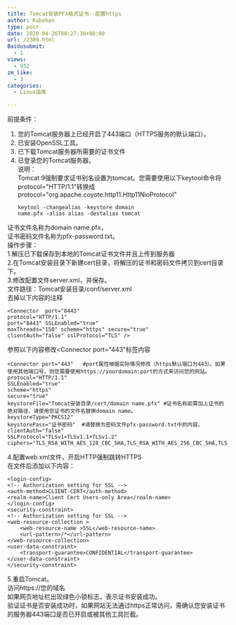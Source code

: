 ```yaml
---
title: Tomcat安装PFX格式证书--配置https
author: Kubehan
type: post
date: 2020-04-26T08:27:36+08:00
url: /2309.html
Baidusubmit:
  - 1
views:
  - 932
zm_like:
  - 3
categories:
  - Linux运维

---
```

前提条件：

  1. 您的Tomcat服务器上已经开启了443端口（HTTPS服务的默认端口）。
  2. 已安装OpenSSL工具。
  3. 已下载Tomcat服务器所需要的证书文件
  4. 已登录您的Tomcat服务器。  
    说明：  
    Tomcat 9强制要求证书别名设置为tomcat。您需要使用以下keytool命令将protocol="HTTP/1.1"转换成protocol="org.apache.coyote.http11.Http11NioProtocol"</p> 
    <pre><code class="language-bash">keytool -changealias -keystore domain name.pfx -alias alias -destalias tomcat</code></pre>

证书文件名称为domain name.pfx，  
证书密码文件名称为pfx-password.txt。  
操作步骤：  
1.解压已下载保存到本地的Tomcat证书文件并且上传到服务器  
2.在Tomcat安装目录下新建cert目录，将解压的证书和密码文件拷贝到cert目录下。  
3.修改配置文件server.xml，并保存。  
文件路径：Tomcat安装目录/conf/server.xml  
去掉以下内容的注释

<pre><code class="language-bash">&lt;Connector  port="8443"
protocol="HTTP/1.1"
port="8443" SSLEnabled="true"
maxThreads="150" scheme="https" secure="true"
clientAuth="false" sslProtocol="TLS" /&gt;</code></pre>

参照以下内容修改<Connector port="443"标签内容

<pre><code class="language-bash">&lt;Connector port="443"   #port属性根据实际情况修改（https默认端口为443）。如果使用其他端口号，则您需要使用https://yourdomain:port的方式来访问您的网站。
protocol="HTTP/1.1"
SSLEnabled="true"
scheme="https"
secure="true"
keystoreFile="Tomcat安装目录/cert/domain name.pfx" #证书名称前需加上证书的绝对路径，请使用您证书的文件名替换domain name。
keystoreType="PKCS12"
keystorePass="证书密码"  #请替换为密码文件pfx-password.txt中的内容。
clientAuth="false"
SSLProtocol="TLSv1+TLSv1.1+TLSv1.2"
ciphers="TLS_RSA_WITH_AES_128_CBC_SHA,TLS_RSA_WITH_AES_256_CBC_SHA,TLS_ECDHE_RSA_WITH_AES_128_CBC_SHA,TLS_ECDHE_RSA_WITH_AES_128_CBC_SHA256,TLS_RSA_WITH_AES_128_CBC_SHA256,TLS_RSA_WITH_AES_256_CBC_SHA256"/&gt;</code></pre>

4.配置web.xml文件，开启HTTP强制跳转HTTPS  
在文件</welcome-file-list>后添加以下内容：

<pre><code class="language-bash">&lt;login-config&gt;  
&lt;!-- Authorization setting for SSL --&gt;  
&lt;auth-method&gt;CLIENT-CERT&lt;/auth-method&gt;  
&lt;realm-name&gt;Client Cert Users-only Area&lt;/realm-name&gt;  
&lt;/login-config&gt;  
&lt;security-constraint&gt;  
&lt;!-- Authorization setting for SSL --&gt;  
&lt;web-resource-collection &gt;  
    &lt;web-resource-name &gt;SSL&lt;/web-resource-name&gt;  
    &lt;url-pattern&gt;/*&lt;/url-pattern&gt;  
&lt;/web-resource-collection&gt;  
&lt;user-data-constraint&gt;  
    &lt;transport-guarantee&gt;CONFIDENTIAL&lt;/transport-guarantee&gt;  
&lt;/user-data-constraint&gt;  
&lt;/security-constraint&gt;</code></pre>

5.重启Tomcat。  
访问https://您的域名  
如果网页地址栏出现绿色小锁标志，表示证书安装成功。  
验证证书是否安装成功时，如果网站无法通过https正常访问，需确认您安装证书的服务器443端口是否已开启或被其他工具拦截。